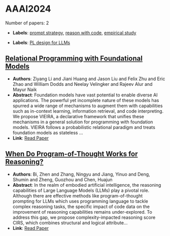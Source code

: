 # AAAI2024

Number of papers: 2

- **Labels**: [prompt strategy](../../labels/prompt_strategy.md), [reason with code](../../labels/reason_with_code.md), [empirical study](../../labels/empirical_study.md)

- **Labels**: [PL design for LLMs](../../labels/PL_design_for_LLMs.md)

## [Relational Programming with Foundational Models](paper_2.md)
- **Authors**: Ziyang Li and Jiani Huang and Jason Liu and Felix Zhu and Eric Zhao and William Dodds and Neelay Velingker and Rajeev Alur and Mayur Naik
- **Abstract**: Foundation models have vast potential to enable diverse AI applications. The powerful yet incomplete nature of these models has spurred a wide range of mechanisms to augment them with capabilities such as in-context learning, information retrieval, and code interpreting. We propose VIEIRA, a declarative framework that unifies these mechanisms in a general solution for programming with foundation models. VIEIRA follows a probabilistic relational paradigm and treats foundation models as stateless ...
- **Link**: [Read Paper](https://doi.org/10.1609/aaai.v38i9.28934)


## [When Do Program-of-Thought Works for Reasoning?](paper_1.md)
- **Authors**: Bi, Zhen and Zhang, Ningyu and Jiang, Yinuo and Deng, Shumin and Zheng, Guozhou and Chen, Huajun
- **Abstract**: In the realm of embodied artificial intelligence, the reasoning capabilities of Large Language Models (LLMs) play a pivotal role. Although there are effective methods like program-of-thought prompting for LLMs which uses programming language to tackle complex reasoning tasks, the specific impact of code data on the improvement of reasoning capabilities remains under-explored. To address this gap, we propose complexity-impacted reasoning score CIRS, which combines structural and logical attribute...
- **Link**: [Read Paper](https://arxiv.org/pdf/2308.15452)
